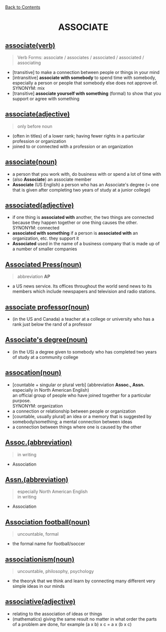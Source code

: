 ﻿[Back to Contents](../../../README.md)


<h1 style="text-align: center;">ASSOCIATE</h1>


## [associate(verb)](https://www.oxfordlearnersdictionaries.com/definition/english/associate_1)
> Verb Forms: associate / associates / associated / associated / associating
- [transitive] to make a connection between people or things in your mind
- [intransitive] **associate with somebody** to spend time with somebody, especially a person or people that somebody else does not approve of. SYNONYM: mix
- [transitive] **associate yourself with something** (formal) to show that you support or agree with something


## [associate(adjective)](https://www.oxfordlearnersdictionaries.com/definition/english/associate_2)
> only before noun
- (often in titles) of a lower rank; having fewer rights in a particular profession or organization
- joined to or connected with a profession or an organization
  

## [associate(noun)](https://www.oxfordlearnersdictionaries.com/definition/english/associate_3)
- a person that you work with, do business with or spend a lot of time with
- (also **Associate**) an associate member
- **Associate** (US English) a person who has an Associate's degree (= one that is given after completing two years of study at a junior college)


## [associated(adjective)](https://www.oxfordlearnersdictionaries.com/definition/english/associated)
- if one thing is **associated with** another, the two things are connected because they happen together or one thing causes the other. SYNONYM: connected
- **associated with something** if a person is **associated with** an organization, etc. they support it
- **Associated** used in the name of a business company that is made up of a number of smaller companies


## [Associated Press(noun)](https://www.oxfordlearnersdictionaries.com/definition/english/associated-press)
> abbreviation **AP**
- a US news service. Its offices throughout the world send news to its members which include newspapers and television and radio stations.


## [associate professor(noun)](https://www.oxfordlearnersdictionaries.com/definition/english/associate-professor)
- (in the US and Canada) a teacher at a college or university who has a rank just below the rand of a professor


## [Associate's degree(noun)](https://www.oxfordlearnersdictionaries.com/definition/english/associate-s-degree)
- (in the US) a degree given to somebody who has completed two years of study at a community college


## [assocation(noun)](https://www.oxfordlearnersdictionaries.com/definition/english/association)
- [countable + singular or plural verb] (abbreviation **Assoc., Assn.** especially in North American English)  
an official group of people who have joined together for a particular purpose.  
SYNONYM: organization
- a connection or relationship between people or organization
- [countable, usually plural] an idea or a memory that is suggested by somebody/something; a mental connection between ideas
- a connection between things where one is caused by the other


## [Assoc.(abbreviation)](https://www.oxfordlearnersdictionaries.com/definition/english/assoc)
> in writing
- Association


## [Assn.(abbreviation)](https://www.oxfordlearnersdictionaries.com/definition/english/assn)
> especially North American English  
> in writing
- Association


## [Association football(noun)](https://www.oxfordlearnersdictionaries.com/definition/english/association-football)
> uncountable, formal
- the formal name for football/soccer


## [associationism(noun)](https://www.oxfordlearnersdictionaries.com/definition/english/associationism)
> uncountable, philosophy, psychology
- the theoryk that we think and learn by connecting many different very simple ideas in our minds


## [associative(adjective)](https://www.oxfordlearnersdictionaries.com/definition/english/associative)
- relating to the association of ideas or things
- (mathematics) giving the same result no matter in what order the parts of a problem are done, for example (a x b) x c = a x (b x c)

